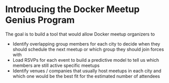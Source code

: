# Introducing the Docker Meetup Genius Program

The goal is to build a tool that would allow Docker meetup organizers to
- Identify overlapping group members for each city to decide when they should schedule the next meetup or which group they should join forces with
- Load RSVPs for each event to build a predictive model to tell us which members are still active specific meetups
- Identify venues / companies that usually host meetups in each city and which one would be the best fit for the estimated number of attendees
